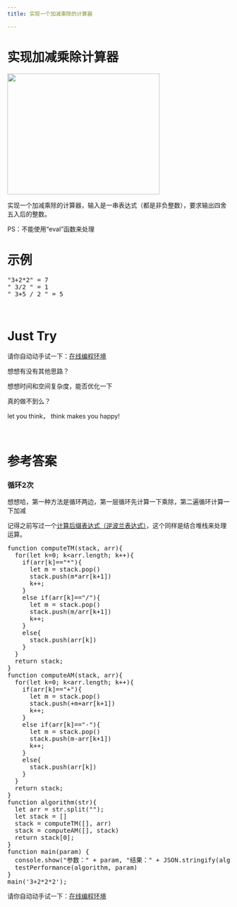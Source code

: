 ```yaml
---
title: 实现一个加减乘除的计算器

---
```

# 实现加减乘除计算器


  <img loading="lazy" class="alignnone  wp-image-5509 shadow" src="https://haomou.oss-cn-beijing.aliyuncs.com/upload/2019/12/img_5e05d03fe63d9.png" data-src="https://haomou.oss-cn-beijing.aliyuncs.com/upload/2019/12/img_5e05d03fe63d9.png?x-oss-process=image/format,webp" alt="" width="345" height="274" srcset="https://haomou.oss-cn-beijing.aliyuncs.com/upload/2019/12/img_5e05d03fe63d9.png?x-oss-process=image/format,webp 626w, https://haomou.oss-cn-beijing.aliyuncs.com/upload/2019/12/img_5e05d03fe63d9.png?x-oss-process=image/quality,q_50/resize,m_fill,w_300,h_239/format,webp 300w" sizes="(max-width: 345px) 100vw, 345px" />

实现一个加减乘除的计算器，输入是一串表达式（都是非负整数），要求输出四舍五入后的整数。

PS：不能使用“eval”函数来处理

# 示例

<pre class="EnlighterJSRAW" data-enlighter-language="null">"3+2*2" = 7
" 3/2 " = 1
" 3+5 / 2 " = 5</pre>

&nbsp;

# Just Try

请你自动动手试一下：[在线编程环境][1]

想想有没有其他思路？

想想时间和空间复杂度，能否优化一下

真的做不到么？

let you think， think makes you happy!

&nbsp;

# 参考答案

### 循环2次

想想哈，第一种方法是循环两边，第一层循环先计算一下乘除，第二遍循环计算一下加减

记得之前写过一个[计算后缀表达式（逆波兰表达式）][2]，这个同样是结合堆栈来处理运算。

<pre class="EnlighterJSRAW" data-enlighter-language="null">function computeTM(stack, arr){
  for(let k=0; k&lt;arr.length; k++){
    if(arr[k]=="*"){
      let m = stack.pop()
      stack.push(m*arr[k+1])
      k++;
    }
    else if(arr[k]=="/"){
      let m = stack.pop()
      stack.push(m/arr[k+1])
      k++;
    }
    else{
      stack.push(arr[k])
    }
  }
  return stack;
}
function computeAM(stack, arr){
  for(let k=0; k&lt;arr.length; k++){
    if(arr[k]=="+"){
      let m = stack.pop()
      stack.push(+m+arr[k+1])
      k++;
    }
    else if(arr[k]=="-"){
      let m = stack.pop()
      stack.push(m-arr[k+1])
      k++;
    }
    else{
      stack.push(arr[k])
    }
  }
  return stack;
}
function algorithm(str){
  let arr = str.split("");
  let stack = []
  stack = computeTM([], arr)
  stack = computeAM([], stack)
  return stack[0];
}
function main(param) {
  console.show("参数：" + param, "结果：" + JSON.stringify(algorithm(param)))
  testPerformance(algorithm, param)
}
main('3+2*2*2');</pre>

请你自动动手试一下：[在线编程环境][3]

&nbsp;

 [1]: https://www.f2e123.com/code?code=algorithm&pid=4317
 [2]: https://www.f2e123.com/algorithm/4293.html
 [3]: https://www.f2e123.com/code?code=algorithm&pid=4293
